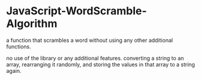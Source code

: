 # JavaScript-WordScramble-Algorithm
a function that scrambles a word without using any other additional functions. 

no use of the library or any additional features. 
converting a string to an array, rearranging it randomly, and storing the values in that array to a string again. 
